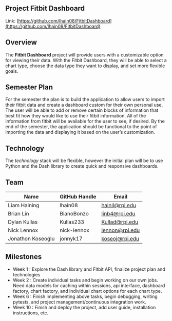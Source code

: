 ## Project Fitbit Dashboard
Link: [https://github.com/lhain08/FitbitDashboard](https://github.com/lhain08/FitbitDashboard)

## Overview
The **Fitbit Dashboard** project will provide users with a customizable option for viewing their data. With the Fitbit Dashboard, they will be able to select a chart type, choose the data type they want to display, and set more flexible goals.

## Semester Plan
For the semester the plan is to build the application to allow users to import their fitbit data and create a dashboard custom for their own personal use. The user will be able to add or remove certain blocks of information that best fit how they would like to use their fitbit information. All of the information from fitbit will be available for the user to see, if desired. By the end of the semester, the application should be functional to the point of importing the data and displaying it based on the user’s customization.

## Technology
The *technology* stack will be flexible, however the initial plan will be to use Python and the Dash library to create quick and responsive dashboards.

## Team
| Name | **GitHub Handle** | **Email** |
| ------------- | ------------- | ------------- | 
| Liam Haining | lhain08 | hainil@rpi.edu |
| Brian Lin | BianoBonzo | linb4@rpi.edu |
| Dylan Kullas | Kullas233 | Kullad@rpi.edu |
| Nick Lennox | nick-lennox | lennon@rpi.edu |
|Jonathon Koseoglu| jonnyk17| koseoj@rpi.edu|

## Milestones
- Week 1 : Explore the Dash library and Fitbit API, finalize project plan and technologies
- Week 2 : Create individual tasks and begin working on our own jobs. Need data models for caching within sessions, api interface, dashboard factory, chart factory, and individual chart options for each chart type. 
- Week 6 : Finish implementing above tasks, begin debugging, writing pytests, and project management/continuous integration work.
- Week 10 : Finish and deploy the project, add user guide, installation instructions, etc.


